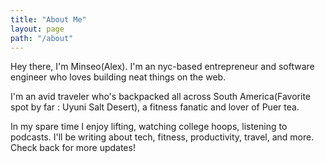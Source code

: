 ```yaml
---
title: "About Me"
layout: page
path: "/about"
---
```


Hey there, I'm Minseo(Alex). I'm an nyc-based entrepreneur and software engineer who loves building neat things on the web.

I'm an avid traveler who's backpacked all across South America(Favorite spot by far : Uyuni Salt Desert), a fitness fanatic and lover of Puer tea.

In my spare time I enjoy lifting, watching college hoops, listening to podcasts. I'll be writing about tech, fitness, productivity, travel, and more. Check back for more updates!